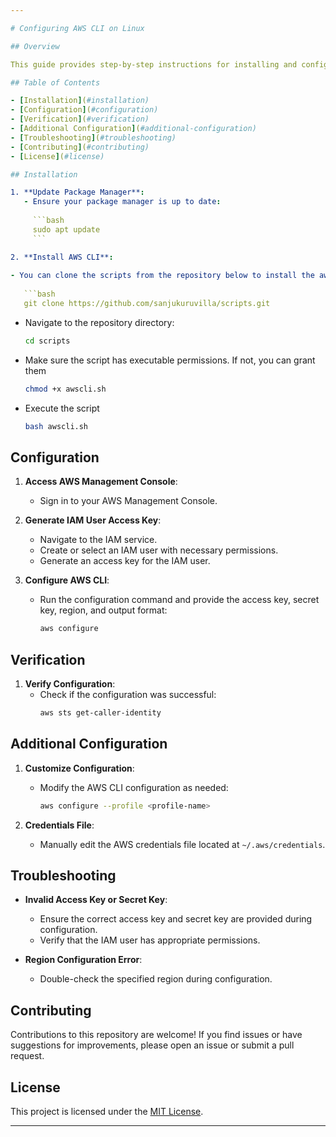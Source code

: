 ```yaml
---

# Configuring AWS CLI on Linux

## Overview

This guide provides step-by-step instructions for installing and configuring the AWS Command Line Interface (CLI) on a Linux system.

## Table of Contents

- [Installation](#installation)
- [Configuration](#configuration)
- [Verification](#verification)
- [Additional Configuration](#additional-configuration)
- [Troubleshooting](#troubleshooting)
- [Contributing](#contributing)
- [License](#license)

## Installation

1. **Update Package Manager**:
   - Ensure your package manager is up to date:
     
     ```bash
     sudo apt update
     ```

2. **Install AWS CLI**:
  
- You can clone the scripts from the repository below to install the awscli and Terraform:
  
   ```bash
   git clone https://github.com/sanjukuruvilla/scripts.git
   ```
  
- Navigate to the repository directory:
  ```bash
  cd scripts
  ```
- Make sure the script has executable permissions. If not, you can grant them
   ```bash
   chmod +x awscli.sh
   ```
- Execute the script
  
  ```bash
  bash awscli.sh
  ```
  
## Configuration

1. **Access AWS Management Console**:
   - Sign in to your AWS Management Console.

2. **Generate IAM User Access Key**:
   - Navigate to the IAM service.
   - Create or select an IAM user with necessary permissions.
   - Generate an access key for the IAM user.

3. **Configure AWS CLI**:
   - Run the configuration command and provide the access key, secret key, region, and output format:
     ```bash
     aws configure
     ```

## Verification

1. **Verify Configuration**:
   - Check if the configuration was successful:
     ```bash
     aws sts get-caller-identity
     ```

## Additional Configuration

1. **Customize Configuration**:
   - Modify the AWS CLI configuration as needed:
     ```bash
     aws configure --profile <profile-name>
     ```

2. **Credentials File**:
   - Manually edit the AWS credentials file located at `~/.aws/credentials`.

## Troubleshooting

- **Invalid Access Key or Secret Key**:
  - Ensure the correct access key and secret key are provided during configuration.
  - Verify that the IAM user has appropriate permissions.

- **Region Configuration Error**:
  - Double-check the specified region during configuration.

## Contributing

Contributions to this repository are welcome! If you find issues or have suggestions for improvements, please open an issue or submit a pull request.

## License

This project is licensed under the [MIT License](LICENSE).

---
```

